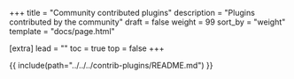 +++
title = "Community contributed plugins"
description = "Plugins contributed by the community"
draft = false
weight = 99
sort_by = "weight"
template = "docs/page.html"

[extra]
lead = ""
toc = true
top = false
+++

{{ include(path="../../../contrib-plugins/README.md") }}